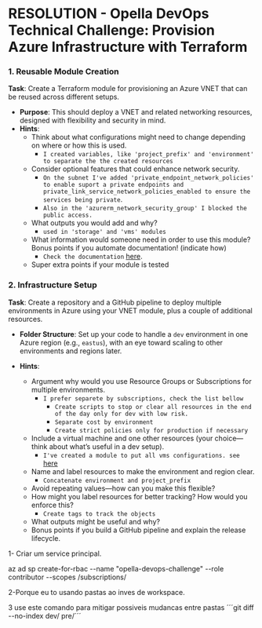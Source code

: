 # RESOLUTION - Opella DevOps Technical Challenge: Provision Azure Infrastructure with Terraform

### 1. Reusable Module Creation
**Task**: Create a Terraform module for provisioning an Azure VNET that can be reused across different setups.

- **Purpose**: This should deploy a VNET and related networking resources, designed with flexibility and security in mind.
- **Hints**:
  - Think about what configurations might need to change depending on where or how this is used.
    - `I created variables, like 'project_prefix' and 'environment' to separate the the created resources`
  - Consider optional features that could enhance network security.
    - `On the subnet I've added 'private_endpoint_network_policies' to enable suport a private endpoints and private_link_service_network_policies_enabled to ensure the services being private`.
    - `Also in the 'azurerm_network_security_group' I blocked the public access.`
  - What outputs you would add and why?
    - ` used in 'storage' and 'vms' modules ` 
  - What information would someone need in order to use this module? Bonus points if you automate documentation! (indicate how)
    - `Check the documentation` [here](/dev/README.md).
  - Super extra points if your module is tested


### 2. Infrastructure Setup

**Task**: Create a repository and a GitHub pipeline to deploy multiple environments in Azure using your VNET module, plus a couple of additional resources.

- **Folder Structure**: Set up your code to handle a `dev` environment in one Azure region (e.g., `eastus`), with an eye toward scaling to other environments and regions later.

- **Hints**:
  - Argument why would you use Resource Groups or Subscriptions for multiple environments.
    - `I prefer separete by subscriptions, check the list bellow`
      - `Create scripts to stop or clear all resources in the end of the day only for dev with low risk.`
      - `Separate cost by environment`
      - `Create strict policies only for production if necessary`
  - Include a virtual machine and one other resources (your choice—think about what’s useful in a dev setup).
    - `I've created a module to put all vms configurations. see` [here](modules\azure\vms\main.tf)
  - Name and label resources to make the environment and region clear.
    - `Concatenate environment and project_prefix`
  - Avoid repeating values—how can you make this flexible?
  - How might you label resources for better tracking? How would you enforce this?
    - `Create tags to track the objects`
  - What outputs might be useful and why?
  - Bonus points if you build a GitHub pipeline and explain the release lifecycle.




1- Criar um service principal.

az ad sp create-for-rbac --name "opella-devops-challenge" --role contributor --scopes /subscriptions/<subscription-id>


2-Porque eu to usando pastas ao inves de workspace.


3 use este comando para mitigar possiveis mudancas entre pastas 
´´´git diff --no-index dev/ pre/´´´
